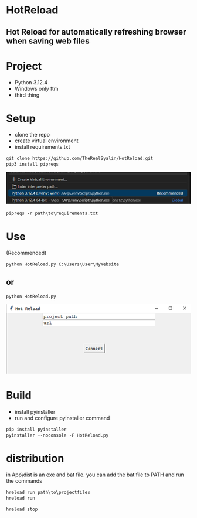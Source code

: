 # HotReload

## Hot Reload for automatically refreshing browser when saving web files

# Project

* Python 3.12.4
* Windows only ftm
* third thing

# Setup

* clone the repo
* create virtual environment
* install requirements.txt

```
git clone https://github.com/TheRealSyalin/HotReload.git
pip3 install pipreqs
```

![alt text](App/Assets/image.png)

```
pipreqs -r path\to\requirements.txt
```

# Use

(Recommended)
```
python HotReload.py C:\Users\User\MyWebsite
```

## or

```
python HotReload.py
```

![alt text](App/Assets/image2.png)

# Build

* install pyinstaller
* run and configure pyinstaller command

```
pip install pyinstaller
pyinstaller --noconsole -F HotReload.py
```

# distribution

in App\dist is an exe and bat file. you can add the bat file to PATH and run the commands


```
hreload run path\to\projectfiles
hreload run
```

```
hreload stop
```
